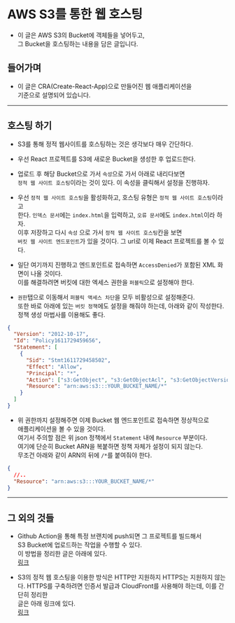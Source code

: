 <h1>AWS S3를 통한 웹 호스팅</h1>

- 이 글은 AWS S3의 Bucket에 객체들을 넣어두고,  
  그 Bucket을 호스팅하는 내용을 담은 글입니다.

<h2>들어가며</h2>

- 이 글은 CRA(Create-React-App)으로 만들어진 웹 애플리케이션을  
 기준으로 설명되어 있습니다.
<hr/>

<h2>호스팅 하기</h2>

- S3를 통해 정적 웹사이트를 호스팅하는 것은 생각보다 매우 간단하다.
- 우선 React 프로젝트를 S3에 새로운 Bucket을 생성한 후 업로드한다.

- 업로드 후 해당 Bucket으로 가서 `속성`으로 가서 아래로 내리다보면  
  `정적 웹 사이트 호스팅`이라는 것이 있다. 이 속성을 클릭해서 설정을 진행햐자.

- 우선 `정적 웹 사이트 호스팅`을 활성화하고, 호스팅 유형은 `정적 웹 사이트 호스팅`이라고  
  한다. `인덱스 문서`에는 `index.html`을 입력하고, `오류 문서`에도 `index.html`이라 하자.  
  이후 저장하고 다시 `속성` 으로 가서 `정적 웹 사이트 호스팅`칸을 보면  
  `버킷 웹 사이트 엔드포인트`가 있을 것이다. 그 url로 이제 React 프로젝트를 볼 수 있다.

* 일단 여기까지 진행하고 엔드포인트로 접속하면 `AccessDenied`가 포함된 XML 화면이 나올 것이다.  
  이를 해결하려면 버킷에 대한 엑세스 권한을 `퍼블릭`으로 설정해야 한다.

* `권한`탭으로 이동해서 `퍼블릭 액세스 차단`을 모두 비활성으로 설정해준다.  
  또한 바로 아래에 있는 `버킷 정책`에도 설정을 해줘야 하는데, 아래와 같이 작성한다.  
  정책 생성 마법사를 이용해도 좋다.

```json
{
  "Version": "2012-10-17",
  "Id": "Policy1611729459656",
  "Statement": [
    {
      "Sid": "Stmt1611729458502",
      "Effect": "Allow",
      "Principal": "*",
      "Action": ["s3:GetObject", "s3:GetObjectAcl", "s3:GetObjectVersion"],
      "Resource": "arn:aws:s3:::YOUR_BUCKET_NAME/*"
    }
  ]
}
```

- 위 권한까지 설정해주면 이제 Bucket 웹 엔드포인트로 접속하면 정상적으로  
  애플리케이션을 볼 수 있을 것이다.  
  여기서 주의할 점은 위 json 정책에서 `Statement` 내에 `Resource` 부분이다.  
  여기에 단순히 Bucket ARN을 복붙하면 정책 자체가 설정이 되지 않는다.  
  무조건 아래와 같이 ARN의 뒤에 `/*`를 붙여줘야 한다.

```json
{
  //..
  "Resource": "arn:aws:s3:::YOUR_BUCKET_NAME/*"
}
```

<hr/>

<h2>그 외의 것들</h2>

- Github Action을 통해 특정 브랜치에 push되면 그 프로젝트를 빌드해서  
  S3 Bucket에 업로드하는 작업을 수행할 수 있다.  
  이 방법을 정리한 글은 아래에 있다.  
  <a href="https://github.com/sangwoo-98/Study/blob/master/AWS/Frontend/S3%EB%A1%9C%EC%9D%98%20CD%20%EA%B5%AC%EC%B6%95.md">링크</a>

- S3의 정적 웹 호스팅을 이용한 방식은 HTTP만 지원하지 HTTPS는 지원하지 않는다.
  HTTPS를 구축하려면 인증서 발급과 CloudFront를 사용해야 하는데, 이를 간단히 정리한  
  글은 아래 링크에 있다.  
  <a href="https://github.com/sangwoo-98/Study/blob/master/AWS/DevOps/HTTPS%20%EA%B5%AC%EC%B6%95.md">링크</a>
